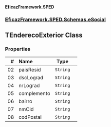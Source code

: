 #### [EficazFramework.SPED](EficazFrameworkSPED.md 'EficazFramework SPED')
### [EficazFramework.SPED.Schemas.eSocial](EficazFramework.SPED.Schemas.eSocial.md 'EficazFramework.SPED.Schemas.eSocial')

## TEnderecoExterior Class
### Properties

| # | Name | Type | |
| ---: | :--- | :---: | :--- |
| 02 | paisResid | `String` |  |
| 03 | dscLograd | `String` |  |
| 04 | nrLograd | `String` |  |
| 05 | complemento | `String` |  |
| 06 | bairro | `String` |  |
| 07 | nmCid | `String` |  |
| 08 | codPostal | `String` |  |
